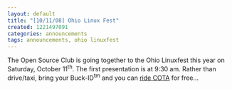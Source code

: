 ```yaml
---
layout: default
title: "[10/11/08] Ohio Linux Fest"
created: 1221497091
categories: announcements
tags: announcements, ohio linuxfest
---
```

The Open Source Club is going together to the Ohio Linuxfest this year on Saturday, October 11<sup>th</sup>. The first presentation is at 9:30 am. Rather than drive/taxi, bring your Buck-ID<sup>tm</sup> and you can [ride COTA](http://www.google.com/maps?ie=UTF8&f=d&z=15&ll=39.962418,-83.00055&spn=0.01018,0.013733&saddr=1813+N+High+St,+Columbus&daddr=400+N+High+St,+Columbus&date=10-11-2008&time=9:30+am&ttype=arr&dirflg=r) for free...
